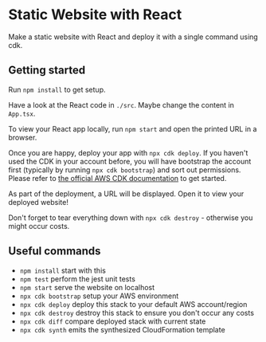 # Static Website with React

Make a static website with React and deploy it with a single command using cdk.

## Getting started

Run `npm install` to get setup.

Have a look at the React code in `./src`. Maybe change the content in `App.tsx`.

To view your React app locally, run `npm start` and open the printed URL in a browser.

Once you are happy, deploy your app with `npx cdk deploy`. If you haven't used the CDK in your account before, you will have bootstrap the account first (typically by running `npx cdk bootstrap`) and sort out permissions. Please refer to [the official AWS CDK documentation](https://docs.aws.amazon.com/cdk/latest/guide/home.html) to get started.

As part of the deployment, a URL will be displayed. Open it to view your deployed website!

Don't forget to tear everything down with `npx cdk destroy` - otherwise you might occur costs.

## Useful commands

- `npm install` start with this
- `npm test` perform the jest unit tests
- `npm start` serve the website on localhost
- `npx cdk bootstrap` setup your AWS environment
- `npx cdk deploy` deploy this stack to your default AWS account/region
- `npx cdk destroy` destroy this stack to ensure you don't occur any costs
- `npx cdk diff` compare deployed stack with current state
- `npx cdk synth` emits the synthesized CloudFormation template
